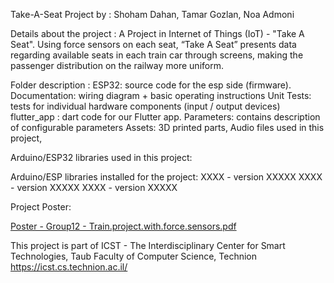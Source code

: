 Take-A-Seat Project by : Shoham Dahan, Tamar Gozlan, Noa Admoni

Details about the project :
A Project in Internet of Things (IoT) - "Take A Seat".
Using force sensors on each seat, “Take A Seat” presents data
regarding available seats in each train car through screens, making the
passenger distribution on the railway more uniform. 

Folder description :
ESP32: source code for the esp side (firmware).
Documentation: wiring diagram + basic operating instructions
Unit Tests: tests for individual hardware components (input / output devices)
flutter_app : dart code for our Flutter app.
Parameters: contains description of configurable parameters
Assets: 3D printed parts, Audio files used in this project,

Arduino/ESP32 libraries used in this project:

Arduino/ESP libraries installed for the project:
XXXX - version XXXXX
XXXX - version XXXXX
XXXX - version XXXXX

Project Poster:

[Poster - Group12 - Train.project.with.force.sensors.pdf](https://github.com/train-project-IOT/Take-A-Seat/files/12748967/Poster.-.Group12.-.Train.project.with.force.sensors.pdf)


This project is part of ICST - The Interdisciplinary Center for Smart Technologies, Taub Faculty of Computer Science, Technion https://icst.cs.technion.ac.il/

